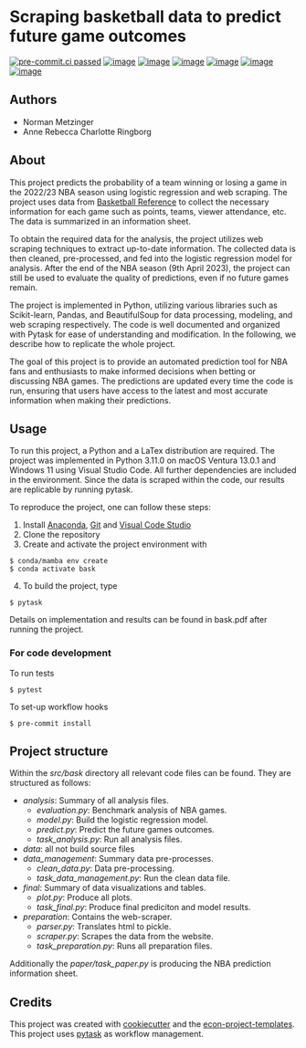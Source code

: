 # Scraping basketball data to predict future game outcomes

[![pre-commit.ci passed](https://img.shields.io/badge/pre--commit.ci-passed-brightgreen)](https://results.pre-commit.ci/run/github/274689747/1678058970.SI-lnarDSRqXafVBdLucmg)
[![image](https://img.shields.io/badge/code%20style-black-000000.svg)](https://github.com/psf/black)
[![image](https://img.shields.io/badge/pytask-v0.3.1-red)](https://pypi.org/project/pytask/)
[![image](https://img.shields.io/badge/python-3.11.0-blue)](https://www.python.org/)
[![image](https://img.shields.io/badge/license-MIT-green)](https://opensource.org/license/mit/)
[![image](https://img.shields.io/badge/LaTeX-TEX-orange)](https://www.tug.org/texlive/)
[![image](https://img.shields.io/badge/platform-osx--64%20%20%2F%20win--64-lightgrey)]()



## Authors

- Norman Metzinger
- Anne Rebecca Charlotte Ringborg

## About

This project predicts the probability of a team winning or losing a game in the 2022/23
NBA season using logistic regression and web scraping. The project uses data from
[Basketball Reference](https://www.basketball-reference.com/leagues/NBA_2023_games-%7B%7D.html)
to collect the necessary information for each game such as points, teams, viewer
attendance, etc. The data is summarized in an information sheet.

To obtain the required data for the analysis, the project utilizes web scraping
techniques to extract up-to-date information. The collected data is then cleaned,
pre-processed, and fed into the logistic regression model for analysis. After the end of
the NBA season (9th April 2023), the project can still be used to evaluate the quality
of predictions, even if no future games remain.

The project is implemented in Python, utilizing various libraries such as Scikit-learn,
Pandas, and BeautifulSoup for data processing, modeling, and web scraping respectively.
The code is well documented and organized with Pytask for ease of understanding and
modification. In the following, we describe how to replicate the whole project.

The goal of this project is to provide an automated prediction tool for NBA fans and
enthusiasts to make informed decisions when betting or discussing NBA games. The
predictions are updated every time the code is run, ensuring that users have access to
the latest and most accurate information when making their predictions.

## Usage

To run this project, a Python and a LaTex distribution are required. The project was
implemented in Python 3.11.0 on macOS Ventura 13.0.1 and Windows 11 using Visual Studio
Code. All further dependencies are included in the environment. Since the data is
scraped within the code, our results are replicable by running pytask.

To reproduce the project, one can follow these steps:

1. Install [Anaconda](https://docs.anaconda.com/anaconda/install/index.html),
   [Git](https://git-scm.com/) and
   [Visual Code Studio](https://code.visualstudio.com/download)
1. Clone the repository
1. Create and activate the project environment with

```console
$ conda/mamba env create
$ conda activate bask
```

4. To build the project, type

```console
$ pytask
```

Details on implementation and results can be found in bask.pdf after running the
project.

### For code development

To run tests

```console
$ pytest
```

To set-up workflow hooks

```console
$ pre-commit install
```

## Project structure

Within the *src/bask* directory all relevant code files can be found. They are
structured as follows:

- *analysis*: Summary of all analysis files.
  - *evaluation.py*: Benchmark analysis of NBA games.
  - *model.py*: Build the logistic regression model.
  - *predict.py*: Predict the future games outcomes.
  - *task_analysis.py*: Run all analysis files.
- *data*: all not build source files
- *data_management*: Summary data pre-processes.
  - *clean_data.py*: Data pre-processing.
  - *task_data_management.py*: Run the clean data file.
- *final*: Summary of data visualizations and tables.
  - *plot.py*: Produce all plots.
  - *task_final.py*: Produce final prediciton and model results.
- *preparation*: Contains the web-scraper.
  - *parser.py*: Translates html to pickle.
  - *scraper.py*: Scrapes the data from the website.
  - *task_preparation.py*: Runs all preparation files.

Additionally the *paper/task_paper.py* is producing the NBA prediction information
sheet.

## Credits

This project was created with [cookiecutter](https://github.com/audreyr/cookiecutter)
and the
[econ-project-templates](https://github.com/OpenSourceEconomics/econ-project-templates).
This project uses [pytask](https://github.com/pytask-dev/pytask) as workflow management.

